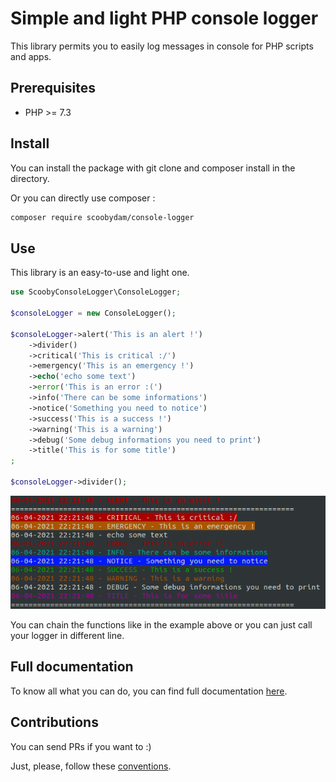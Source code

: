 # Simple and light PHP console logger

This library permits you to easily log messages in console for PHP scripts and apps.

## Prerequisites

* PHP >= 7.3

## Install

You can install the package with git clone and composer install in the directory.

Or you can directly use composer :

```bash
composer require scoobydam/console-logger
```

## Use

This library is an easy-to-use and light one. 

```php
use ScoobyConsoleLogger\ConsoleLogger;

$consoleLogger = new ConsoleLogger();

$consoleLogger->alert('This is an alert !')
    ->divider()
    ->critical('This is critical :/')
    ->emergency('This is an emergency !')
    ->echo('echo some text')
    ->error('This is an error :(')
    ->info('There can be some informations')
    ->notice('Something you need to notice')
    ->success('This is a success !')
    ->warning('This is a warning')
    ->debug('Some debug informations you need to print')
    ->title('This is for some title')
;

$consoleLogger->divider();
```

![](./doc/images/all_functions.png)

You can chain the functions like in the example above or you can just call your logger in different line.

## Full documentation

To know all what you can do, you can find full documentation [here](./doc/doc.md).

## Contributions

You can send PRs if you want to :)

Just, please, follow these [conventions](./doc/conventions.md).
